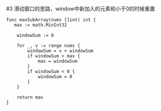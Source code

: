 #3 滑动窗口的思路，window中新加入的元素和小于0的时候重置
```
func maxSubArray(nums []int) int {
   max := math.MinInt32

	windowSum := 0

	for _, v := range nums {
		windowSum = v + windowSum
		if windowSum > max {
			max = windowSum
		}
		if windowSum < 0 {
			windowSum = 0
		}
	}

	return max
}
```
